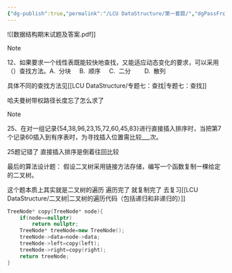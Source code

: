 ```yaml
---
{"dg-publish":true,"permalink":"/LCU DataStructure/第一套题/","dgPassFrontmatter":true,"noteIcon":"","created":"2025-01-06T18:32:16.145+08:00","updated":"2025-04-01T13:54:39.012+08:00"}
---
```



![[数据结构期末试题及答案.pdf]]

> [!NOTE]
> 12、如果要求一个线性表既能较快地查找，又能适应动态变化的要求，可以采用（）查找方法。A.  分块     B.  顺序     C.  二分        D.  散列

具体不同的查找方法见[[LCU DataStructure/专题七：查找\|专题七：查找]]

哈夫曼树带权路径长度忘了怎么求了

> [!NOTE]
> 25、在对一组记录{54,38,96,23,15,72,60,45,83}进行直接插入排序时，当把第7个记录60插入到有序表时，为寻找插入位置需比较___次。

25题记错了  直接插入排序是倒着往回比较

最后的算法设计题：
假设二叉树采用链接方法存储，编写一个函数复制一棵给定的二叉树。

这个题本质上其实就是二叉树的遍历   遍历完了  就复制完了
去复习[[LCU DataStructure/二叉树\|二叉树的遍历代码（包括递归和非递归的）]]

```cpp
TreeNode* copy(TreeNode* node){
	if(node==nullptr)
		return nullptr;
	TreeNode* treeNode=new TreeNode();
	treeNode->data=node->data;
	treeNode->left=copy(left);
	treeNode->right=copy(right);
	return treeNode;
}
```